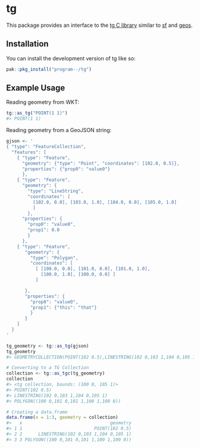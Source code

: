 
<!-- README.md is generated from README.Rmd. Please edit that file -->

# tg

<!-- badges: start -->
<!-- badges: end -->

This package provides an interface to the [tg C
library](https://github.com/tidwall/tg) similar to
[sf](https://github.com/r-spatial/sf) and
[geos](https://github.com/paleolimbot/geos).

## Installation

You can install the development version of tg like so:

``` r
pak::pkg_install("program--/tg")
```

## Example Usage

Reading geometry from WKT:

``` r
tg::as_tg("POINT(1 1)")
#> POINT(1 1)
```

Reading geometry from a GeoJSON string:

``` r
gjson <- '
{ "type": "FeatureCollection",
  "features": [
    { "type": "Feature",
      "geometry": {"type": "Point", "coordinates": [102.0, 0.5]},
      "properties": {"prop0": "value0"}
      },
    { "type": "Feature",
      "geometry": {
        "type": "LineString",
        "coordinates": [
          [102.0, 0.0], [103.0, 1.0], [104.0, 0.0], [105.0, 1.0]
          ]
        },
      "properties": {
        "prop0": "value0",
        "prop1": 0.0
        }
      },
    { "type": "Feature",
       "geometry": {
         "type": "Polygon",
         "coordinates": [
           [ [100.0, 0.0], [101.0, 0.0], [101.0, 1.0],
             [100.0, 1.0], [100.0, 0.0] ]
           ]

       },
       "properties": {
         "prop0": "value0",
         "prop1": {"this": "that"}
         }
       }
    ]
  }
'

tg_geometry <- tg::as_tg(gjson)
tg_geometry
#> GEOMETRYCOLLECTION(POINT(102 0.5),LINESTRING(102 0,103 1,104 0,105 1),POLYGON((100 0,101 0,101 1,100 1,100 0)))

# Converting to a TG Collection
collection <- tg::as_tgc(tg_geometry)
collection
#> <tg collection, bounds: (100 0, 105 1)>
#> POINT(102 0.5) 
#> LINESTRING(102 0,103 1,104 0,105 1) 
#> POLYGON((100 0,101 0,101 1,100 1,100 0))

# Creating a data.frame
data.frame(x = 1:3, geometry = collection)
#>   x                                 geometry
#> 1 1                           POINT(102 0.5)
#> 2 2      LINESTRING(102 0,103 1,104 0,105 1)
#> 3 3 POLYGON((100 0,101 0,101 1,100 1,100 0))
```
